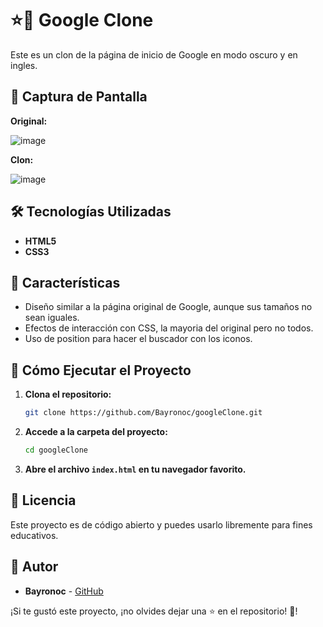 # ⭐👥 Google Clone

Este es un clon de la página de inicio de Google en modo oscuro y en ingles.

## 📸 Captura de Pantalla
**Original:**

![image](https://github.com/user-attachments/assets/8415fb56-e1d1-4e30-9fcf-99d8e70a0753)

**Clon:**

![image](https://github.com/user-attachments/assets/d3b7cdb8-834e-4eb9-b265-d656b8935d28)

## 🛠️ Tecnologías Utilizadas
- **HTML5**
- **CSS3**

## 📌 Características
- Diseño similar a la página original de Google, aunque sus tamaños no sean iguales.
- Efectos de interacción con CSS, la mayoria del original pero no todos.
- Uso de position para hacer el buscador con los iconos.

## 🚀 Cómo Ejecutar el Proyecto
1. **Clona el repositorio:**
   ```bash
   git clone https://github.com/Bayronoc/googleClone.git
   ```
2. **Accede a la carpeta del proyecto:**
   ```bash
   cd googleClone
   ```
3. **Abre el archivo `index.html` en tu navegador favorito.**

## 📜 Licencia
Este proyecto es de código abierto y puedes usarlo libremente para fines educativos.

## 📌 Autor
- **Bayronoc** - [GitHub](https://github.com/Bayronoc)

¡Si te gustó este proyecto, ¡no olvides dejar una ⭐ en el repositorio! 🚀!

